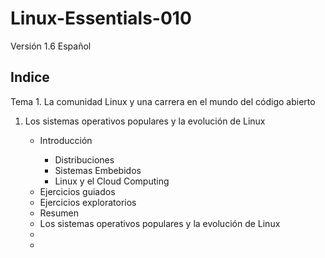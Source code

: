 # Linux-Essentials-010
Versión 1.6 Español

<h2>Indice</h2><p>
Tema 1. La comunidad Linux y una carrera en el mundo del código abierto<p>
  <ol>
    <li>Los sistemas operativos populares y la evolución de Linux</li>
      <ul>
        <li>Introducción</li>
          <ul>
            <li>Distribuciones</li>
            <li>Sistemas Embebidos</li>
            <li>Linux y el Cloud Computing</li>
          </ul>
            <li>Ejercicios guiados</li>
            <li>Ejercicios exploratorios</li>
            <li>Resumen</li>
    <li>Los sistemas operativos populares y la evolución de Linux</li>
    <li></li>
    <li></li>    
  </ol>
